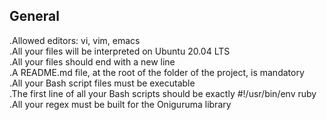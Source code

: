 ## General

.Allowed editors: vi, vim, emacs\
.All your files will be interpreted on Ubuntu 20.04 LTS\
.All your files should end with a new line\
.A README.md file, at the root of the folder of the project, is mandatory\
.All your Bash script files must be executable\
.The first line of all your Bash scripts should be exactly #!/usr/bin/env ruby\
.All your regex must be built for the Oniguruma library
